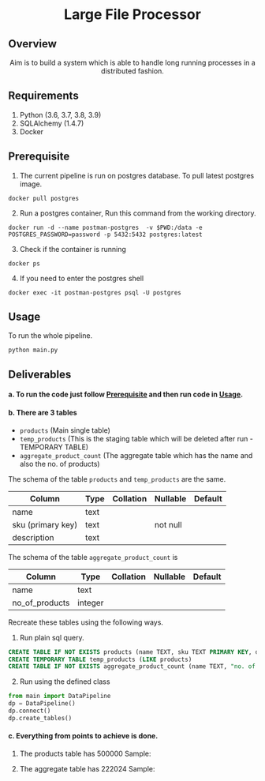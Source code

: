 <h1 align="center">
  Large File Processor
</h1>

## Overview

<p align="center">
    Aim is to build a system which is able to handle long running processes in a distributed fashion.
</p>

## Requirements

1. Python (3.6, 3.7, 3.8, 3.9)
2. SQLAlchemy (1.4.7)
3. Docker

## Prerequisite

1. The current pipeline is run on postgres database. To pull latest postgres image.

`docker pull postgres`

2. Run a postgres container, Run this command from the working directory.

`docker run -d --name postman-postgres  -v $PWD:/data -e POSTGRES_PASSWORD=password -p 5432:5432 postgres:latest`

3. Check if the container is running

`docker ps`

4. If you need to enter the postgres shell

`docker exec -it postman-postgres psql -U postgres`

## Usage

To run the whole pipeline.

`python main.py`


## Deliverables

#### a. To run the code just follow [Prerequisite](#Prerequisite) and then run code in [Usage](#Usage).
#### b. There are 3 tables
- `products` (Main single table)
- `temp_products` (This is the staging table which will be deleted after run - TEMPORARY TABLE)
- `aggregate_product_count` (The aggregate table which has the name and also the no. of products)

The schema of the table `products` and `temp_products` are the same.

|   Column      | Type   | Collation   | Nullable   | Default  |
| ------------- | ------ | ----------- | ---------- | ---------|
| name          | text   |             |            |          |
| sku (primary key)           | text   |             | not null   |          | 
| description   | text   |             |            |          |

The schema of the table `aggregate_product_count` is 

|     Column     |  Type   | Collation | Nullable | Default |
|----------------|---------|-----------|----------|---------|
| name           | text    |           |          |         |
| no_of_products | integer |           |          |         |

Recreate these tables using the following ways.

1. Run plain sql query.

```sql
CREATE TABLE IF NOT EXISTS products (name TEXT, sku TEXT PRIMARY KEY, description TEXT)
CREATE TEMPORARY TABLE temp_products (LIKE products)
CREATE TABLE IF NOT EXISTS aggregate_product_count (name TEXT, "no. of products" INTEGER)
```

2. Run using the defined class

```python
from main import DataPipeline
dp = DataPipeline()
dp.connect()
dp.create_tables()
```

#### c. Everything from points to achieve is done.

1. The products table has 500000
Sample:
<!--- needed --->
2. The aggregate table has 222024
Sample:
<!--- needed --->